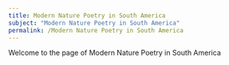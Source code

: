 ```yaml
---
title: Modern Nature Poetry in South America
subject: "Modern Nature Poetry in South America"
permalink: /Modern Nature Poetry in South America
---
```


Welcome to the page of Modern Nature Poetry in South America
